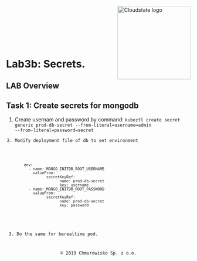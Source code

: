 
<img src="https://avatars1.githubusercontent.com/u/47143554?s=400&u=7c55eeec6479b4ff59df7cad452501a41635b0e4&v=4" alt="Cloudstate logo" width="200" align="right">
<br><br>
<br><br>
<br><br>

# Lab3b: Secrets.

## LAB Overview


## Task 1: Create secrets for mongodb
1. Create usernam and password by command:
<code>kubectl create secret generic prod-db-secret --from-literal=username=admin --from-literal=password=secret</comand>
2. Modify deployment file of db to set environment
```
        env:
          - name: MONGO_INITDB_ROOT_USERNAME
            valueFrom:
                  secretKeyRef:
                        name: prod-db-secret
                        key: username
          - name: MONGO_INITDB_ROOT_PASSWORD
            valueFrom:
                  secretKeyRef:
                        name: prod-db-secret
                        key: password                        
```

<br><br>
3. Do the same for berealtime pod.

<center><p>&copy; 2019 Chmurowisko Sp. z o.o.<p></center>


